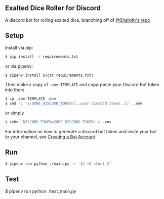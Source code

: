 Exalted Dice Roller for Discord
---

A discord bot for rolling exalted dice, branching off of [@Shalkith's repo](https://github.com/Shalkith/discord_exalted_die_roller "Shalkith/discord_exalted_die_roller")

Setup
---

install via pip:
```bash
$ pip install -r requirements.txt
```

or via pipenv:
```bash
$ pipenv install $(cat requirements.txt)
```

Then make a copy of `.env-TEMPLATE` and copy-paste your Discord Bot token into there
```bash
$ cp .env-TEMPLATE .env
$ sed -i 's/SOME_DISCORD_TOKEN/[..your discord token..]/' .env
```

or simply
```bash
$ echo 'DISCORD_TOKEN=SOME_DISCORD_TOKEN' > .env
```

For information on how to generate a discord bot token and invite your bot to your channel, see [Creating a Bot Account](https://discordpy.readthedocs.io/en/latest/discord.html "discordpy.readthedocs.io")

Run
---
```bash
$ pipenv run python ./main.py -r '12 +2 stunt 2'
```

Test
---
$ pipenv run python ./test_main.py